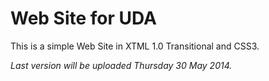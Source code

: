 <h1>Web Site for UDA</h1>


This is a simple Web Site in XTML 1.0 Transitional and CSS3.

*Last version will be uploaded Thursday 30 May 2014.*

